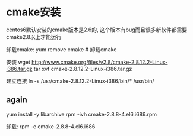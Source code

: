 cmake安装
=========

centos6默认安装的cmake版本是2.6的, 这个版本有bug而且很多新软件都需要cmake2.8以上才能运行

卸载cmake:
yum remove cmake # 卸载cmake


安装  wget http://www.cmake.org/files/v2.8/cmake-2.8.12.2-Linux-i386.tar.gz
 tar xvf cmake-2.8.12.2-Linux-i386.tar.gz

建立连接
ln -s /usr/cmake-2.8.12.2-Linux-i386/bin/* /usr/bin/ 

## again
yum install -y libarchive
rpm -ivh cmake-2.8.8-4.el6.i686.rpm

卸载: rpm -e cmake-2.8.8-4.el6.i686

